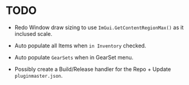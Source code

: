 ﻿# TODO

- Redo Window draw sizing to use `ImGui.GetContentRegionMax()` as it inclused scale.
- Auto populate all Items when `in Inventory` checked.
- Auto populate `GearSets` when in GearSet menu.

- Possibly create a Build/Release handler for the Repo + Update `pluginmaster.json`.
